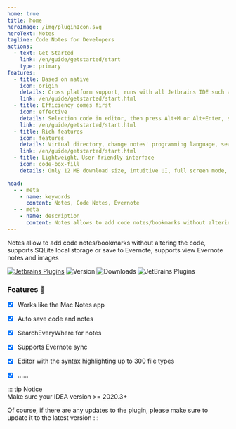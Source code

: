 ```yaml
---
home: true
title: home
heroImage: /img/pluginIcon.svg
heroText: Notes
tagline: Code Notes for Developers
actions:
  - text: Get Started
    link: /en/guide/getstarted/start
    type: primary
features:
  - title: Based on native
    icon: origin
    details: Cross platform support, runs with all Jetbrains IDE such as IDEA, WebStorm, Android Studio, offline first, no more Evernote needed
    link: /en/guide/getstarted/start.html
  - title: Efficiency comes first
    icon: effective
    details: Selection code in editor, then press Alt+M or Alt+Enter, save code notes with just one-click
    link: /en/guide/getstarted/start.html
  - title: Rich features
    icon: features
    details: Virtual directory, change notes' programming language, search, delete, trash, link to source code, Evernote viewer, all things ready
    link: /en/guide/getstarted/start.html
  - title: Lightweight、User-friendly interface
    icon: code-box-fill
    details: Only 12 MB download size, intuitive UI, full screen mode, support condensed single row display

head:
  - - meta
    - name: keywords
      content: Notes, Code Notes, Evernote
  - - meta
    - name: description
      content: Notes allows to add code notes/bookmarks without altering the code, supports SQLite local storage or save to Evernote, supports view Evernote notes and images
---
```


Notes allow to add code notes/bookmarks without altering the code, supports SQLite local storage or save to Evernote,
supports view Evernote notes and images

[![Jetbrains Plugins][plugin-img]][plugin]
![Version](https://img.shields.io/jetbrains/plugin/v/17501?logo=IntelliJ%20IDEA) ![Downloads](https://img.shields.io/jetbrains/plugin/d/17501?color=FE2857) ![JetBrains Plugins](https://img.shields.io/jetbrains/plugin/r/rating/17501)

[//]: # (<iframe frameborder="none" width="245px" height="48px" src="https://plugins.jetbrains.com/embeddable/install/17501"></iframe>)

### Features  :100:

* [x] Works like the Mac Notes app
* [x] Auto save code and notes
* [x] SearchEveryWhere for notes
* [x] Supports Evernote sync
* [x] Editor with the syntax highlighting up to 300 file types
* [x] ......


[//]: # (::: chart Fast Request Functional Rose Diagram)

[//]: # ()
[//]: # (```json)

[//]: # ({)

[//]: # (  "type": "polarArea",)

[//]: # (  "data": {)

[//]: # (    "labels": ["Usability","Swagger", "Java", "Kotlin", "Pressure test", "Integrations"],)

[//]: # (    "datasets": [)

[//]: # (      {)

[//]: # (        "label": "My First Dataset",)

[//]: # (        "data": [95, 90, 90, 70, 40, 60],)

[//]: # (        "backgroundColor": [)

[//]: # (          "rgb&#40;255, 99, 132&#41;",)

[//]: # (          "rgb&#40;75, 192, 192&#41;",)

[//]: # (          "rgb&#40;255, 182, 193&#41;",)

[//]: # (          "rgb&#40;255, 215, 0&#41;",)

[//]: # (          "rgb&#40;54, 162, 235&#41;",)

[//]: # (          "rgb&#40;0, 250, 154&#41;")

[//]: # (        ])

[//]: # (      })

[//]: # (    ])

[//]: # (  })

[//]: # (})

[//]: # (```)

[//]: # ()
[//]: # (:::)

[//]: # (------)

[//]: # ()
[//]: # (::: chart API tool comparison)

[//]: # ()
[//]: # (```json)

[//]: # ({)

[//]: # (  "type": "radar",)

[//]: # (  "data": {)

[//]: # (    "labels": ["Usability","Swagger", "Java", "Kotlin", "Pressure test", "Integrations"],)

[//]: # (    "datasets": [)

[//]: # (      {)

[//]: # (        "label": "Fast Request",)

[//]: # (        "data": [95, 90, 90, 70, 40, 60],)

[//]: # (        "fill": true,)

[//]: # (        "backgroundColor": "rgba&#40;0, 250, 154, 0.2&#41;",)

[//]: # (        "borderColor": "rgb&#40;0, 250, 154&#41;",)

[//]: # (        "pointBackgroundColor": "rgb&#40;0, 250, 154&#41;",)

[//]: # (        "pointBorderColor": "#fff",)

[//]: # (        "pointHoverBackgroundColor": "#fff",)

[//]: # (        "pointHoverBorderColor": "rgb&#40;0, 250, 154&#41;")

[//]: # (      },)

[//]: # (      {)

[//]: # (        "label": "Postman",)

[//]: # (        "data": [80, 80, 80, 50, 90, 100],)

[//]: # (        "fill": true,)

[//]: # (        "backgroundColor": "rgba&#40;54, 162, 235, 0.2&#41;",)

[//]: # (        "borderColor": "rgb&#40;54, 162, 235&#41;",)

[//]: # (        "pointBackgroundColor": "rgb&#40;54, 162, 235&#41;",)

[//]: # (        "pointBorderColor": "#fff",)

[//]: # (        "pointHoverBackgroundColor": "#fff",)

[//]: # (        "pointHoverBorderColor": "rgb&#40;54, 162, 235&#41;")

[//]: # (      })

[//]: # (    ])

[//]: # (  },)

[//]: # (  "options": {)

[//]: # (    "elements": {)

[//]: # (      "line": {)

[//]: # (        "borderWidth": 3)

[//]: # (      })

[//]: # (    })

[//]: # (  })

[//]: # (})

[//]: # (```)

[//]: # ()
[//]: # (:::)

::: tip Notice  
Make sure your IDEA version >= 2020.3+


Of course, if there are any updates to the plugin, please make sure to update it to the latest version
:::


[plugin]: https://plugins.jetbrains.com/plugin/17501
[plugin-img]: https://img.shields.io/badge/plugin-Notes-x.svg?logo=IntelliJ%20IDEA

